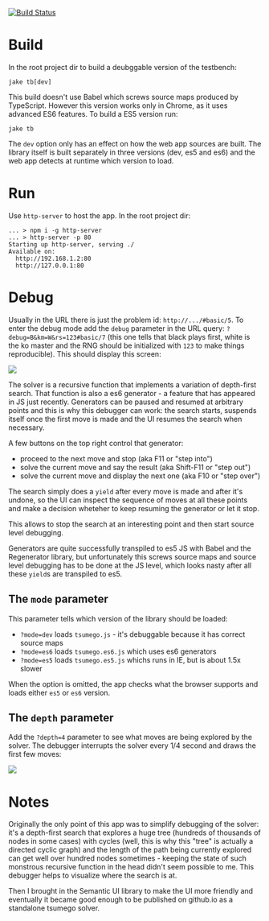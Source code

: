 [![Build Status](https://travis-ci.org/d180cf/ui-app.svg?branch=master)](https://travis-ci.org/d180cf/ui-app)

# Build

In the root project dir to build a deubggable version of the testbench:

```
jake tb[dev]
```

This build doesn't use Babel which screws source maps produced by TypeScript. However this version works only in Chrome, as it uses advanced ES6 features. To build a ES5 version run:

```
jake tb
```

The `dev` option only has an effect on how the web app sources are built. The library itself is built separately in three versions (dev, es5 and es6) and the web app detects at runtime which version to load.

# Run

Use `http-server` to host the app. In the root project dir:

```
... > npm i -g http-server
... > http-server -p 80
Starting up http-server, serving ./
Available on:
  http://192.168.1.2:80
  http://127.0.0.1:80
```

# Debug

Usually in the URL there is just the problem id: `http://.../#basic/5`. To enter the debug mode add the `debug` parameter in the URL query: `?debug=B&km=W&rs=123#basic/7` (this one tells that black plays first, white is the ko master and the RNG should be initialized with `123` to make things reproducible). This should display this screen:

![](https://rawgit.com/d180cf/tsumego.js/master/docs/pics/debugger.png#1)

The solver is a recursive function that implements a variation of depth-first search. That function is also a es6 generator - a feature that has appeared in JS just recently. Generators can be paused and resumed at arbitrary points and this is why this debugger can work: the search starts, suspends itself once the first move is made and the UI resumes the search when necessary.

A few buttons on the top right control that generator:

- proceed to the next move and stop (aka F11 or "step into")
- solve the current move and say the result (aka Shift-F11 or "step out")
- solve the current move and display the next one (aka F10 or "step over")

The search simply does a `yield` after every move is made and after it's undone, so the UI can inspect the sequence of moves at all these points and make a decision wheteher to keep resuming the generator or let it stop.

This allows to stop the search at an interesting point and then start source level debugging.

Generators are quite successfully transpiled to es5 JS with Babel and the Regenerator library, but unfortunately this screws source maps and source level debugging has to be done at the JS level, which looks nasty after all these `yield`s are transpiled to es5.

## The `mode` parameter

This parameter tells which version of the library should be loaded:

- `?mode=dev` loads `tsumego.js` - it's debuggable because it has correct source maps
- `?mode=es6` loads `tsumego.es6.js` which uses es6 generators
- `?mode=es5` loads `tsumego.es5.js` whichs runs in IE, but is about 1.5x slower

When the option is omitted, the app checks what the browser supports and loads either `es5` or `es6` version. 

## The `depth` parameter

Add the `?depth=4` parameter to see what moves are being explored by the solver. The debugger interrupts the solver every 1/4 second and draws the first few moves:

![](https://rawgit.com/d180cf/tsumego.js/master/docs/pics/debugger2.png#1)

# Notes

Originally the only point of this app was to simplify debugging of the solver: it's a depth-first search that explores a huge tree (hundreds of thousands of nodes in some cases) with cycles (well, this is why this "tree" is actually a directed cyclic graph) and the length of the path being currently explored can get well over hundred nodes sometimes - keeping the state of such monstrous recursive function in the head didn't seem possible to me. This debugger helps to visualize where the search is at.

Then I brought in the Semantic UI library to make the UI more friendly and eventually it became good enough to be published on github.io as a standalone tsumego solver.
